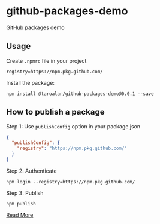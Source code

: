 # github-packages-demo

GitHub packages demo

## Usage

Create `.npmrc` file in your project

```
registry=https://npm.pkg.github.com/
```

Install the package:

```
npm install @taroalan/github-packages-demo@0.0.1 --save
```

## How to publish a package

Step 1: Use `publishConfig` option in your package.json

```json
{
  "publishConfig": {
    "registry": "https://npm.pkg.github.com/"
  }
}
```

Step 2: Authenticate

```shell
npm login --registry=https://npm.pkg.github.com/
```

Step 3: Publish

```
npm publish
```

[Read More](https://help.github.com/en/packages/using-github-packages-with-your-projects-ecosystem/configuring-npm-for-use-with-github-packages)
